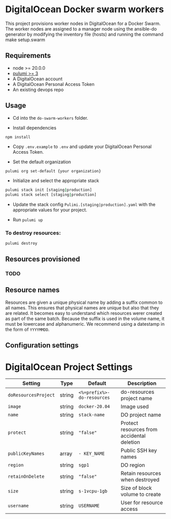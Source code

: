 # DigitalOcean Docker swarm workers

This project provisions worker nodes in DigitalOcean for a Docker Swarm. The worker nodes are assigned to a manager node using the ansible-do generator by modifying the inventory file (hosts) and running the command make setup.swarm

## Requirements

* node >= 20.0.0
* [pulumi >= 3](https://www.pulumi.com/docs/install/)
* A DigitalOcean account
* A DigitalOcean Personal Access Token
* An existing devops repo

## Usage

* Cd into the `do-swarm-workers` folder.

* Install dependencies 

```
npm install
```

* Copy `.env.example` to `.env` and update your DigitalOcean Personal Access Token.

* Set the default organization 

```bash
pulumi org set-default {your organization}
```

* Initialize and select the appropriate stack

```bash
pulumi stack init [staging|production]
pulumi stack select [staging|production]
```

* Update the stack config `Pulimi.[staging|production].yaml` with the appropriate values for your project.

* Run `pulumi up`

### To destroy resources:

```
pulumi destroy
```

## Resources provisioned

### TODO

## Resource names

Resources are given a unique physical name by adding a suffix common to all names. This ensures that physical names are unique but also that they are related. It becomes easy to understand which resources werer created as part of the same batch. Because the suffix is used in the volume name, it must be lowercase and alphanumeric. We recommend using a datestamp in the form of `YYYYMMDD`. 

## Configuration settings

# DigitalOcean Project Settings

| Setting         | Type    | Default                          | Description                                     |
|------------------|---------|----------------------------------|-------------------------------------------------|
| `doResourcesProject`          | string  | `<%=prefix%>-do-resources`                   | do-resources project name |
| `image`          | string  | `docker-20.04`                   | Image used |
| `name`          | string  | `stack-name ` | DO project name                                |                     |
| `protect`       | string  | `"false"`                       | Protect resources from accidental deletion     |
| `publicKeyNames`| array   | `- KEY_NAME`                    | Public SSH key names                           |
| `region`        | string  | `sgp1`                          | DO region                                      |
| `retainOnDelete`| string  | `"false"`                       | Retain resources when destroyed               |
| `size`          | string  | `s-1vcpu-1gb`                   | Size of block volume to create                 |   
| `username`      | string  | `USERNAME`                      | User for resource access                       |


